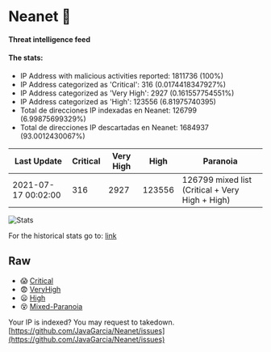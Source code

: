 # Neanet :hocho:
#### Threat intelligence feed
#### The stats:

- IP Address with malicious activities reported: 1811736 (100%)
- IP Address categorized as 'Critical':  316 (0.0174418347927%)
- IP Address categorized as 'Very High':  2927 (0.161557754551%)
- IP Address categorized as 'High':  123556 (6.81975740395)
- Total de direcciones IP indexadas en Neanet:  126799 (6.99875699329%)
- Total de direcciones IP descartadas en Neanet:  1684937 (93.0012430067%)

| Last Update | Critical | Very High | High | Paranoia |
| --- | --- | --- | --- | --- |
| 2021-07-17 00:02:00 | 316 | 2927 | 123556 | 126799 mixed list (Critical + Very High + High)|

![Stats](https://docs.google.com/spreadsheets/d/e/2PACX-1vSnaNMIXVabIpDJjufMlzH7poXnshF3mgd8Is1g9ytUEzVsP5my4Trn8f-xkoLLQ38xpL3HtmUexLo6/pubchart?oid=501124687&format=image)

For the historical stats go to: [link](/stats.csv)
## Raw
- :scream: [Critical](https://raw.githubusercontent.com/JavaGarcia/Neanet/master/blacklists/neanet_critical.txt)
- :fearful: [VeryHigh](https://raw.githubusercontent.com/JavaGarcia/Neanet/master/blacklists/neanet_veryHigh.txtt)
- :frowning: [High](https://raw.githubusercontent.com/JavaGarcia/Neanet/master/blacklists/neanet_high.txt)
- :dizzy_face: [Mixed-Paranoia](https://raw.githubusercontent.com/JavaGarcia/Neanet/master/blacklists/neanet_all.txt)


Your IP is indexed? You may request to takedown. [https://github.com/JavaGarcia/Neanet/issues](https://github.com/JavaGarcia/Neanet/issues)





























































































































































































































































































































































































































































































































































































































































































































































































































































































































































































































































































































































































































































































































































































































































































































































































































































































































































































































































































































































































































































































































































































































































































































































































































































































































































































































































































































































































































































































































































































































































































































































































































































































































































































































































































































































































































































































































































































































































































































































































































































































































































































































































































































































































































































































































































































































































































































































































































































































































































































































































































































































































































































































































































































































































































































































































































































































































































































































































































































































































































































































































































































































































































































































































































































































































































































































































































































































































































































































































































































































































































































































































































































































































































































































































































































































































































































































































































































































